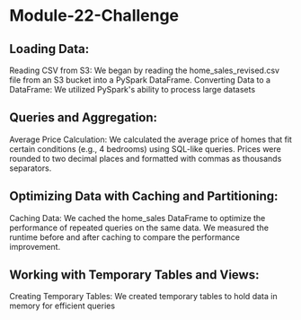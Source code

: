 # Module-22-Challenge

## Loading Data:
Reading CSV from S3: We began by reading the home_sales_revised.csv file from an S3 bucket into a PySpark DataFrame.
Converting Data to a DataFrame: We utilized PySpark's ability to process large datasets

## Queries and Aggregation:
Average Price Calculation:
We calculated the average price of homes that fit certain conditions (e.g., 4 bedrooms) using SQL-like queries.
Prices were rounded to two decimal places and formatted with commas as thousands separators.

## Optimizing Data with Caching and Partitioning:
Caching Data:
We cached the home_sales DataFrame to optimize the performance of repeated queries on the same data.
We measured the runtime before and after caching to compare the performance improvement.

## Working with Temporary Tables and Views:
Creating Temporary Tables:
We created temporary tables to hold data in memory for efficient queries

